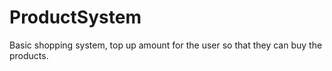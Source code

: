 # ProductSystem
Basic shopping  system, top up amount for the user so that they can buy the products.
